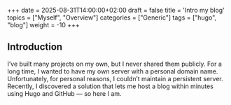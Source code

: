 +++
date = 2025-08-31T14:00:00+02:00
draft = false
title = 'Intro my blog'
topics = ["Myself", "Overview"]
categories = ["Generic"]
tags = ["hugo", "blog"]
weight = -10
+++

## Introduction
I’ve built many projects on my own, but I never shared them publicly. For a long time, I wanted to have my own server with a personal domain name. Unfortunately, for personal reasons, I couldn’t maintain a persistent server. Recently, I discovered a solution that lets me host a blog within minutes using Hugo and GitHub — so here I am.

